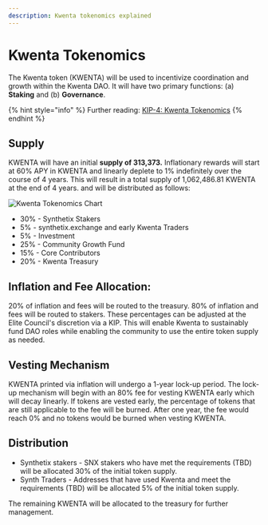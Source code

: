 ```yaml
---
description: Kwenta tokenomics explained
---
```


# Kwenta Tokenomics

The Kwenta token (KWENTA) will be used to incentivize coordination and growth within the Kwenta DAO. It will have two primary functions: (a) **Staking** and (b) **Governance**.

{% hint style="info" %}
Further reading: [KIP-4: Kwenta Tokenomics](https://kips.kwenta.io/kips/kip-4/)
{% endhint %}

## Supply

KWENTA will have an initial **supply of 313,373.** Inflationary rewards will start at 60% APY in KWENTA and linearly deplete to 1% indefinitely over the course of 4 years. This will result in a total supply of 1,062,486.81 KWENTA at the end of 4 years. and will be distributed as follows:

![Kwenta Tokenomics Chart](<../../.gitbook/assets/Tokenomics (1).png>)

* 30% - Synthetix Stakers
* 5% - synthetix.exchange and early Kwenta Traders
* 5% - Investment
* 25% - Community Growth Fund
* 15% - Core Contributors
* 20% - Kwenta Treasury

## Inflation and Fee Allocation:

20% of inflation and fees will be routed to the treasury. 80% of inflation and fees will be routed to stakers. These percentages can be adjusted at the Elite Council's discretion via a KIP. This will enable Kwenta to sustainably fund DAO roles while enabling the community to use the entire token supply as needed.

## Vesting Mechanism

KWENTA printed via inflation will undergo a 1-year lock-up period. The lock-up mechanism will begin with an 80% fee for vesting KWENTA early which will decay linearly. If tokens are vested early, the percentage of tokens that are still applicable to the fee will be burned. After one year, the fee would reach 0% and no tokens would be burned when vesting KWENTA.

## Distribution

* Synthetix stakers - SNX stakers who have met the requirements (TBD) will be allocated 30% of the initial token supply.
* Synth Traders - Addresses that have used Kwenta and meet the requirements (TBD) will be allocated 5% of the initial token supply.

The remaining KWENTA will be allocated to the treasury for further management.
